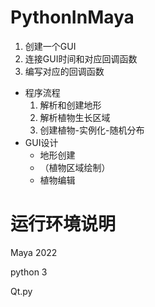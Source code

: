# PythonInMaya 


1. 创建一个GUI
2. 连接GUI时间和对应回调函数
3. 编写对应的回调函数
- 程序流程
  1. 解析和创建地形
  2. 解析植物生长区域
  3. 创建植物-实例化-随机分布
- GUI设计
  - 地形创建
  - （植物区域绘制）
  - 植物编辑 


# 运行环境说明
Maya 2022

python 3

Qt.py